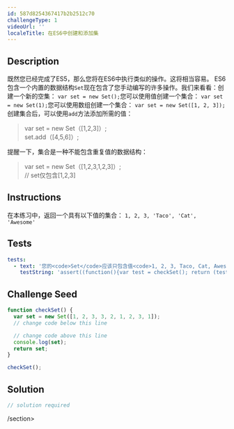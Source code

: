 ```yaml
---
id: 587d8254367417b2b2512c70
challengeType: 1
videoUrl: ''
localeTitle: 在ES6中创建和添加集
---
```


## Description
<section id="description">既然您已经完成了ES5，那么您将在ES6中执行类似的操作。这将相当容易。 ES6包含一个内置的数据结构<code>Set</code>现在包含了您手动编写的许多操作。我们来看看：创建一个新的空集： <code>var set = new Set();</code>您可以使用值创建一个集合： <code>var set = new Set(1);</code>您可以使用数组创建一个集合： <code>var set = new Set([1, 2, 3]);</code>创建集合后，可以使用<code>add</code>方法添加所需的值： <blockquote> var set = new Set（[1,2,3]）; <br> set.add（[4,5,6]）; </blockquote>提醒一下，集合是一种不能包含重复值的数据结构： <blockquote> var set = new Set（[1,2,3,1,2,3]）; <br> // set仅包含[1,2,3] </blockquote></section>

## Instructions
<section id="instructions">在本练习中，返回一个具有以下值的集合： <code>1, 2, 3, &#39;Taco&#39;, &#39;Cat&#39;, &#39;Awesome&#39;</code> </section>

## Tests
<section id='tests'>

```yml
tests:
  - text: '您的<code>Set</code>应该只包含值<code>1, 2, 3, Taco, Cat, Awesome</code> 。'
    testString: 'assert((function(){var test = checkSet(); return (test.size == 6) && test.has(1) && test.has(2) && test.has(3) && test.has("Taco") && test.has("Cat") && test.has("Awesome");})());'

```

</section>

## Challenge Seed
<section id='challengeSeed'>

<div id='js-seed'>

```js
function checkSet() {
  var set = new Set([1, 2, 3, 3, 2, 1, 2, 3, 1]);
  // change code below this line

  // change code above this line
  console.log(set);
  return set;
}

checkSet();

```

</div>



</section>

## Solution
<section id='solution'>

```js
// solution required
```

/section>
